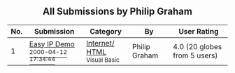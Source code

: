 ﻿<div align="center">

## All Submissions by Philip Graham

</div>

No.  | Submission | Category | By   | User Rating
---- | ---------- | -------- | ---- | -----------
1 | [Easy IP Demo<br /><sup>2000-04-12 17:34:44</sup>](https://github.com/Planet-Source-Code/philip-graham-easy-ip-demo__1-7216) | [Internet/ HTML<br /><sup>Visual Basic</sup>](../ByCategory/internet-html__1-34.md) | Philip Graham | 4.0 (20 globes from 5 users)
